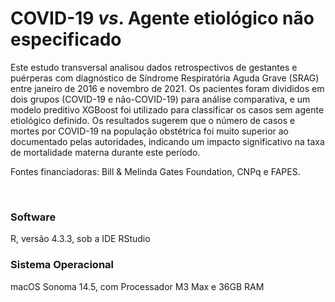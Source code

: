 # COVID-19 _vs_. Agente etiológico não especificado

Este estudo transversal analisou dados retrospectivos de gestantes e puérperas com diagnóstico de Síndrome Respiratória Aguda Grave (SRAG) entre janeiro de 2016 e novembro de 2021. Os pacientes foram divididos em dois grupos (COVID-19 e não-COVID-19) para análise comparativa, e um modelo preditivo XGBoost foi utilizado para classificar os casos sem agente etiológico definido. Os resultados sugerem que o número de casos e mortes por COVID-19 na população obstétrica foi muito superior ao documentado pelas autoridades, indicando um impacto significativo na taxa de mortalidade materna durante este período. 

Fontes financiadoras: Bill & Melinda Gates Foundation, CNPq e FAPES.

<br>

### Software

R, versão 4.3.3, sob a IDE RStudio

### Sistema Operacional

macOS Sonoma 14.5, com Processador M3 Max e 36GB RAM
